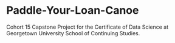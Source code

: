 # Paddle-Your-Loan-Canoe
Cohort 15 Capstone Project for the Certificate of Data Science at Georgetown University School of Continuing Studies.
